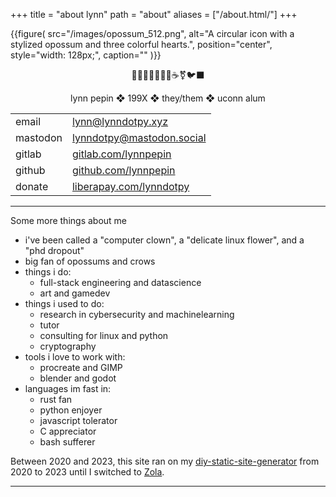 +++
title = "about lynn"
path = "about"
aliases = ["/about.html/"]
+++


{{figure(
  src="/images/opossum_512.png",
  alt="A circular icon with a stylized opossum and three colorful hearts.",
  position="center",
  style="width: 128px;",
  caption=""
)}}


<div style="text-align: center; display: flow"> 🏳️‍🌈🏳️‍⚧️🦀🐍👾☕️⚧️🐦‍⬛ 

lynn pepin ❖ 199X ❖ they/them ❖ uconn alum
</div>

| | |
|-|-|
| email  |[&#108;&#121;&#110;&#110;&#064;&#108;&#121;&#110;&#110;&#100;&#111;&#116;&#112;&#121;&#046;&#120;&#121;&#122;](mailto:&#108;&#121;&#110;&#110;&#064;&#108;&#121;&#110;&#110;&#100;&#111;&#116;&#112;&#121;&#046;&#120;&#121;&#122;)|
| mastodon | [lynndotpy@mastodon.social](https://mastodon.social/web/accounts/1086597#) |
| gitlab | [gitlab.com/lynnpepin](https://gitlab.com/lynnpepin/) |
| github | [github.com/lynnpepin](https://github.com/lynnpepin/) |
| donate | [liberapay.com/lynndotpy](https://liberapay.com/lynndotpy/) |


---

Some more things about me

- i've been called a "computer clown", a "delicate linux flower", and a "phd dropout"
- big fan of opossums and crows
- things i do:
  - full-stack engineering and datascience
  - art and gamedev
- things i used to do:
  - research in cybersecurity and machinelearning
  - tutor
  - consulting for linux and python
  - cryptography
- tools i love to work with:
  - procreate and GIMP
  - blender and godot
- languages im fast in:
  - rust fan
  - python enjoyer
  - javascript tolerator
  - C appreciator
  - bash sufferer


Between 2020 and 2023, this site ran on my [diy-static-site-generator](https://github.com/diy-static-site-generator) from 2020 to 2023 until I switched to [Zola](https://getzola.org).</p>


---